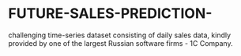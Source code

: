 # FUTURE-SALES-PREDICTION-
challenging time-series dataset consisting of daily sales data, kindly provided by one of the largest Russian software firms - 1C Company. 
